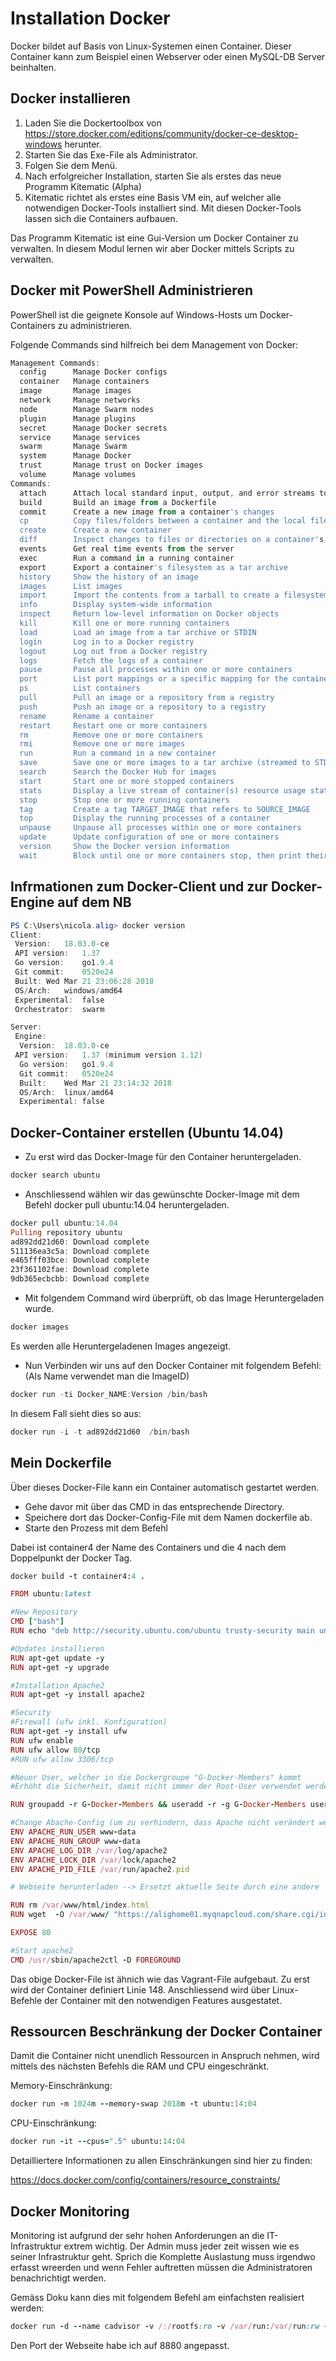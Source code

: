 # Installation Docker

Docker bildet auf Basis von Linux-Systemen einen Container.
Dieser Container kann zum Beispiel einen Webserver oder einen MySQL-DB Server beinhalten.

## Docker installieren

1. Laden Sie die Dockertoolbox von https://store.docker.com/editions/community/docker-ce-desktop-windows herunter.
1. Starten Sie das Exe-File als Administrator.
1. Folgen Sie dem Menü.
1. Nach erfolgreicher Installation, starten Sie als erstes das neue Programm Kitematic (Alpha)
1. Kitematic richtet als erstes eine Basis VM ein, auf welcher alle notwendigen Docker-Tools installiert sind. Mit diesen Docker-Tools lassen sich die Containers aufbauen.

Das Programm Kitematic ist eine Gui-Version um Docker Container zu verwalten. In diesem Modul lernen wir aber Docker mittels Scripts zu verwalten.

## Docker mit PowerShell Administrieren

PowerShell ist die geignete Konsole auf Windows-Hosts um Docker-Containers zu administrieren.

Folgende Commands sind hilfreich bei dem Management von Docker:

```powershell
Management Commands:
  config      Manage Docker configs
  container   Manage containers
  image       Manage images
  network     Manage networks
  node        Manage Swarm nodes
  plugin      Manage plugins
  secret      Manage Docker secrets
  service     Manage services
  swarm       Manage Swarm
  system      Manage Docker
  trust       Manage trust on Docker images
  volume      Manage volumes
Commands:
  attach      Attach local standard input, output, and error streams to a running container
  build       Build an image from a Dockerfile
  commit      Create a new image from a container's changes
  cp          Copy files/folders between a container and the local filesystem
  create      Create a new container
  diff        Inspect changes to files or directories on a container's filesystem
  events      Get real time events from the server
  exec        Run a command in a running container
  export      Export a container's filesystem as a tar archive
  history     Show the history of an image
  images      List images
  import      Import the contents from a tarball to create a filesystem image
  info        Display system-wide information
  inspect     Return low-level information on Docker objects
  kill        Kill one or more running containers
  load        Load an image from a tar archive or STDIN
  login       Log in to a Docker registry
  logout      Log out from a Docker registry
  logs        Fetch the logs of a container
  pause       Pause all processes within one or more containers
  port        List port mappings or a specific mapping for the container
  ps          List containers
  pull        Pull an image or a repository from a registry
  push        Push an image or a repository to a registry
  rename      Rename a container
  restart     Restart one or more containers
  rm          Remove one or more containers
  rmi         Remove one or more images
  run         Run a command in a new container
  save        Save one or more images to a tar archive (streamed to STDOUT by default)
  search      Search the Docker Hub for images
  start       Start one or more stopped containers
  stats       Display a live stream of container(s) resource usage statistics
  stop        Stop one or more running containers
  tag         Create a tag TARGET_IMAGE that refers to SOURCE_IMAGE
  top         Display the running processes of a container
  unpause     Unpause all processes within one or more containers
  update      Update configuration of one or more containers
  version     Show the Docker version information
  wait        Block until one or more containers stop, then print their exit codes

```

## Infrmationen zum Docker-Client und zur Docker-Engine auf dem NB

```PowerShell
PS C:\Users\nicola.alig> docker version
Client:
 Version:	18.03.0-ce
 API version:	1.37
 Go version:	go1.9.4
 Git commit:	0520e24
 Built:	Wed Mar 21 23:06:28 2018
 OS/Arch:	windows/amd64
 Experimental:	false
 Orchestrator:	swarm

Server:
 Engine:
  Version:	18.03.0-ce
 API version:	1.37 (minimum version 1.12)
  Go version:	go1.9.4
  Git commit:	0520e24
  Built:	Wed Mar 21 23:14:32 2018
  OS/Arch:	linux/amd64
  Experimental:	false
```

## Docker-Container erstellen (Ubuntu 14.04)

- Zu erst wird das Docker-Image für den Container heruntergeladen.

```PowerShell
docker search ubuntu
```

- Anschliessend wählen wir das gewünschte Docker-Image mit dem Befehl docker pull ubuntu:14.04 heruntergeladen.

```PowerShell
docker pull ubuntu:14.04
Pulling repository ubuntu
ad892dd21d60: Download complete
511136ea3c5a: Download complete
e465fff03bce: Download complete
23f361102fae: Download complete
9db365ecbcbb: Download complete
```

- Mit folgendem Command wird überprüft, ob das Image Heruntergeladen wurde.

```PowerShell
docker images
```

Es werden alle Heruntergeladenen Images angezeigt.

- Nun Verbinden wir uns auf den Docker Container mit folgendem Befehl: (Als Name verwendet man die ImageID)

```PowerShell
docker run -ti Docker_NAME:Version /bin/bash
```

In diesem Fall sieht dies so aus:

```PowerShell
docker run -i -t ad892dd21d60  /bin/bash
```

## Mein Dockerfile

Über dieses Docker-File kann ein Container automatisch gestartet werden.

- Gehe davor mit über das CMD in das entsprechende Directory.
- Speichere dort das Docker-Config-File mit dem Namen dockerfile ab.
- Starte den Prozess mit dem Befehl

Dabei ist container4 der Name des Containers und die 4 nach dem Doppelpunkt der Docker Tag.

```Ruby
docker build -t container4:4 .
```

```Ruby
FROM ubuntu:latest

#New Repository
CMD ["bash"]
RUN echo "deb http://security.ubuntu.com/ubuntu trusty-security main universe" >> /etc/apt/sources.list

#Updates installieren
RUN apt-get update -y
RUN apt-get -y upgrade

#Installation Apache2
RUN apt-get -y install apache2

#Security
#Firewall (ufw inkl. Konfiguration)
RUN apt-get -y install ufw
RUN ufw enable
RUN ufw allow 80/tcp
#RUN ufw allow 3306/tcp

#Neuer User, welcher in die Dockergroupe "G-Docker-Members" kommt
#Erhöht die Sicherheit, damit nicht immer der Root-User verwendet werden muss!

RUN groupadd -r G-Docker-Members && useradd -r -g G-Docker-Members userfordocker

#Change Abache-Config (um zu verhindern, dass Apache nicht verändert werden kann.)
ENV APACHE_RUN_USER www-data
ENV APACHE_RUN_GROUP www-data
ENV APACHE_LOG_DIR /var/log/apache2
ENV APACHE_LOCK_DIR /var/lock/apache2
ENV APACHE_PID_FILE /var/run/apache2.pid

# Webseite herunterladen --> Ersetzt aktuelle Seite durch eine andere

RUN rm /var/www/html/index.html
RUN wget  -O /var/www/ "https://alighome01.myqnapcloud.com/share.cgi/index.html?ssid=0eyfCQS&fid=0eyfCQS&open=normal&ep="

EXPOSE 80

#Start apache2
CMD /usr/sbin/apache2ctl -D FOREGROUND
```

Das obige Docker-File ist ähnich wie das Vagrant-File aufgebaut. Zu erst wird der Container definiert Linie 148.
Anschliessend wird über Linux-Befehle der Container mit den notwendigen Features ausgestatet.

## Ressourcen Beschränkung der Docker Container

Damit die Container nicht unendlich Ressourcen in Anspruch nehmen, wird mittels des nächsten Befehls die RAM und CPU eingeschränkt.

Memory-Einschränkung:

```Ruby
docker run -m 1024m --memory-swap 2018m -t ubuntu:14:04
```

CPU-Einschränkung:

```Ruby
docker run -it --cpus=".5" ubuntu:14:04
```

Detailliertere Informationen zu allen Einschränkungen sind hier zu finden:

https://docs.docker.com/config/containers/resource_constraints/

## Docker Monitoring

Monitoring ist aufgrund der sehr hohen Anforderungen an die IT-Infrastruktur extrem wichtig.
Der Admin muss jeder zeit wissen wie es seiner Infrastruktur geht. Sprich die Komplette Auslastung muss irgendwo erfasst wreerden und wenn Fehler auftretten müssen die Administratoren benachrichtigt werden.

Gemäss Doku kann dies mit folgendem Befehl am einfachsten realisiert werden:

```Ruby
docker run -d --name cadvisor -v /:/rootfs:ro -v /var/run:/var/run:rw -v /sys:/sys:ro -v /var/lib/docker/:/var/lib/docker:ro -p 8880:8880 google/cadvisor:latest
```

Den Port der Webseite habe ich auf 8880 angepasst.